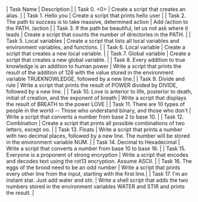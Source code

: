 | Task Name | Description |
| Task 0. <0> | Create a script that creates an alias. |
| Task 1. Hello you | Create a script that prints hello user |
| Task 2. The path to success is to take massive, determined action | Add /action to the PATH. /action |
| Task 3. If the path be beautiful, let us not ask where it leads | Create a script that counts the number of directories in the PATH. |
| Task 5. Local variables | Create a script that lists all local variables and environment variables, and functions. |
| Task 6. Local variable | Create a script that creates a new local variable. |
| Task 7. Global variable | Create a script that creates a new global variable. |
| Task 8. Every addition to true knowledge is an addition to human power | Write a script that prints the result of the addition of 128 with the value stored in the environment variable TRUEKNOWLEDGE, followed by a new line.|
| Task 9. Divide and rule | Write a script that prints the result of POWER divided by DIVIDE, followed by a new line. |
| Task 10. Love is anterior to life, posterior to death, initial of creation, and the exponent of breath | Write a script that displays the result of BREATH to the power LOVE |
| Task 11. There are 10 types of people in the world -- Those who understand binary, and those who don't | Write a script that converts a number from base 2 to base 10. |
| Task 12. Combination | Create a script that prints all possible combinations of two letters, except oo. |
| Task 13. Floats | Write a script that prints a number with two decimal places, followed by a new line.
The number will be stored in the environment variable NUM. |
| Task 14. Decimal to Hexadecimal | Write a script that converts a number from base 10 to base 16. |
| Task 15. Everyone is a proponent of strong encryption | Write a script that encodes and decodes text using the rot13 encryption. Assume ASCII. |
| Task 16. The eggs of the brood need to be an odd number | Write a script that prints every other line from the input, starting with the first line.|
| Task 17. I'm an instant star. Just add water and stir. | Write a shell script that adds the two numbers stored in the environment variables WATER and STIR and prints the result. |

 
